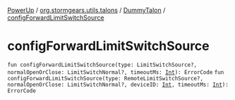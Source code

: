 [PowerUp](../../index.md) / [org.stormgears.utils.talons](../index.md) / [DummyTalon](index.md) / [configForwardLimitSwitchSource](./config-forward-limit-switch-source.md)

# configForwardLimitSwitchSource

`fun configForwardLimitSwitchSource(type: LimitSwitchSource?, normalOpenOrClose: LimitSwitchNormal?, timeoutMs: `[`Int`](https://kotlinlang.org/api/latest/jvm/stdlib/kotlin/-int/index.html)`): ErrorCode`
`fun configForwardLimitSwitchSource(type: RemoteLimitSwitchSource?, normalOpenOrClose: LimitSwitchNormal?, deviceID: `[`Int`](https://kotlinlang.org/api/latest/jvm/stdlib/kotlin/-int/index.html)`, timeoutMs: `[`Int`](https://kotlinlang.org/api/latest/jvm/stdlib/kotlin/-int/index.html)`): ErrorCode`